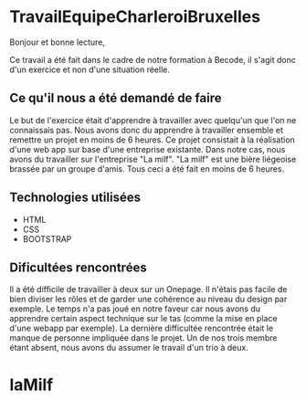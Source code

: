# TravailEquipeCharleroiBruxelles

Bonjour et bonne lecture, 

Ce travail a été fait dans le cadre de notre formation à Becode, il s'agit donc d'un exercice et non d'une situation réelle.

## Ce qu'il nous a été demandé de faire

Le but de l'exercice était d'apprendre à travailler avec quelqu'un que l'on ne connaissais pas. Nous avons donc du apprendre à travailler ensemble et remettre un projet en moins de 6 heures. Ce projet consistait à la réalisation d'une web app sur base d'une entreprise existante. Dans notre cas, nous avons du travailler sur l'entreprise "La milf". "La milf" est une bière liégeoise brassée par un groupe d'amis. Tous ceci a été fait en moins de 6 heures.

## Technologies utilisées 

* HTML 
* CSS 
* BOOTSTRAP

## Dificultées rencontrées

Il a été difficile de travailler à deux sur un Onepage. Il n'étais pas facile de bien diviser les rôles et de garder une cohérence au niveau du design par exemple. Le temps n'a pas joué en notre faveur car nous avons du apprendre certain aspect technique sur le tas (comme la mise en place d'une webapp par exemple). La dernière difficultée rencontrée était le manque de personne impliquée dans le projet. Un de nos trois membre étant absent, nous avons du assumer le travail d'un trio à deux. 
# laMilf
